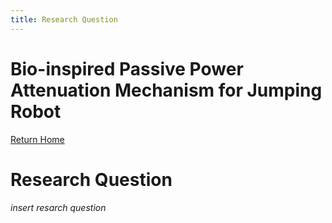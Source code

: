 ```yaml
---
title: Research Question
---
```

# Bio-inspired Passive Power Attenuation Mechanism for Jumping Robot
[Return Home](/index)

# Research Question
_insert resarch question_
